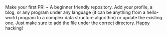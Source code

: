 
Make your first PR! ~ A beginner friendly repository. Add your profile, a blog, or any program under any language (it can be anything from a hello-world program to a complex data structure algorithm) or update the existing one. Just make sure to add the file under the correct directory. Happy hacking!
